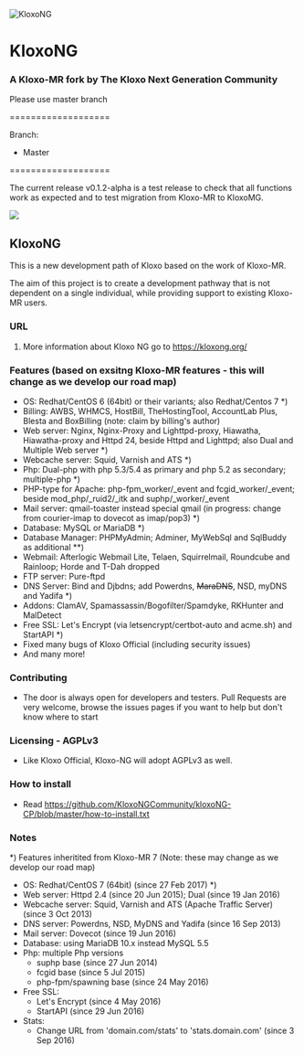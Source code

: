 ![KloxoNG](https://kloxong.org/wp-content/uploads/2017/10/KloxoNG.jpg )
# KloxoNG

### A Kloxo-MR fork by The Kloxo Next Generation Community

Please use master branch

===================

Branch:
- Master

===================

The current release v0.1.2-alpha is a test release to check that all functions work as expected and to test migration from Kloxo-MR to KloxoMG. 

<a href="https://copr.fedorainfracloud.org/coprs/kloxong/kloxong/package/kloxong/"><img src="https://copr.fedorainfracloud.org/coprs/kloxong/kloxong/package/kloxong/status_image/last_build.png" /></a>

## KloxoNG

This is a new development path of Kloxo based on the work of Kloxo-MR.

The aim of this project is to create a development pathway that is not dependent on a single individual, while providing support to existing Kloxo-MR users.

### URL

1. More information about Kloxo NG go to https://kloxong.org/ 

### Features (based on exsitng Kloxo-MR features - this will change as we develop our road map)

* OS: Redhat/CentOS 6 (64bit) or their variants; also Redhat/Centos 7 *)
* Billing: AWBS, WHMCS, HostBill, TheHostingTool, AccountLab Plus, Blesta and BoxBilling (note: claim by billing's author)
* Web server: Nginx, Nginx-Proxy and Lighttpd-proxy, Hiawatha, Hiawatha-proxy and Httpd 24, beside Httpd and Lighttpd; also Dual and Multiple Web server *)
* Webcache server: Squid, Varnish and ATS *)
* Php: Dual-php with php 5.3/5.4 as primary and php 5.2 as secondary; multiple-php *)
* PHP-type for Apache: php-fpm_worker/_event and fcgid_worker/_event; beside mod_php/_ruid2/_itk and suphp/_worker/_event
* Mail server: qmail-toaster instead special qmail (in progress: change from courier-imap to dovecot as imap/pop3) *)
* Database: MySQL or MariaDB *)
* Database Manager: PHPMyAdmin; Adminer, MyWebSql and SqlBuddy as additional **)
* Webmail: Afterlogic Webmail Lite, Telaen, Squirrelmail, Roundcube and Rainloop; Horde and T-Dah dropped
* FTP server: Pure-ftpd
* DNS Server: Bind and Djbdns; add Powerdns, ~~MaraDNS~~, NSD, myDNS and Yadifa *)
* Addons: ClamAV, Spamassassin/Bogofilter/Spamdyke, RKHunter and MalDetect
* Free SSL: Let's Encrypt (via letsencrypt/certbot-auto and acme.sh) and StartAPI *)
* Fixed many bugs of Kloxo Official (including security issues)
* And many more!

### Contributing

* The door is always open for developers and testers. Pull Requests are very welcome, browse the issues pages if you want to help but don't know where to start

### Licensing - AGPLv3

* Like Kloxo Official, Kloxo-NG will adopt AGPLv3 as well.

### How to install

* Read https://github.com/KloxoNGCommunity/kloxoNG-CP/blob/master/how-to-install.txt

### Notes
*) Features inheritited from Kloxo-MR 7 (Note: these may change as we develop our road map)

- OS: Redhat/CentOS 7 (64bit) (since 27 Feb 2017) *)
- Web server: Httpd 2.4 (since 20 Jun 2015); Dual (since 19 Jan 2016)
- Webcache server: Squid, Varnish and ATS (Apache Traffic Server) (since 3 Oct 2013)
- DNS server: Powerdns, NSD, MyDNS and Yadifa (since 16 Sep 2013)
- Mail server: Dovecot (since 19 Jun 2016)
- Database: using MariaDB 10.x instead MySQL 5.5
- Php: multiple Php versions
  * suphp base (since 27 Jun 2014)
  * fcgid base (since 5 Jul 2015)
  * php-fpm/spawning base (since 24 May 2016)
- Free SSL:
  * Let's Encrypt (since 4 May 2016)
  * StartAPI (since 29 Jun 2016)
- Stats:
  * Change URL from 'domain.com/stats' to 'stats.domain.com' (since 3 Sep 2016)
  



